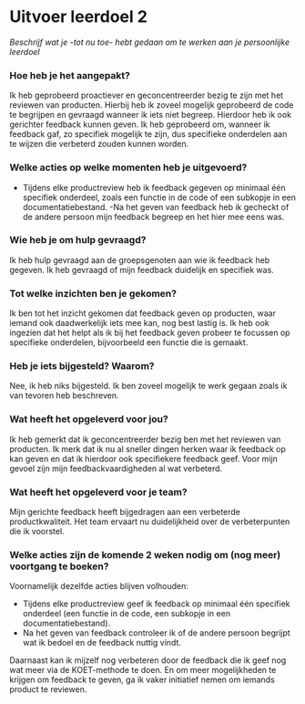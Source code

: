 # Uitvoer leerdoel 2

_Beschrijf wat je -tot nu toe- hebt gedaan om te werken aan je persoonlijke leerdoel_

### Hoe heb je het aangepakt?
Ik heb geprobeerd proactiever en geconcentreerder bezig te zijn met het reviewen van producten. Hierbij heb ik zoveel mogelijk geprobeerd de code te begrijpen en gevraagd wanneer ik iets niet begreep. Hierdoor heb ik ook gerichter feedback kunnen geven. Ik heb geprobeerd om, wanneer ik feedback gaf, zo specifiek mogelijk te zijn, dus specifieke onderdelen aan te wijzen die verbeterd zouden kunnen worden.

### Welke acties op welke momenten heb je uitgevoerd?
- Tijdens elke productreview heb ik feedback gegeven op minimaal één specifiek onderdeel, zoals een functie in de code of een subkopje in een documentatiebestand.
-Na het geven van feedback heb ik gecheckt of de andere persoon mijn feedback begreep en het hier mee eens was.

### Wie heb je om hulp gevraagd?
Ik heb hulp gevraagd aan de groepsgenoten aan wie ik feedback heb gegeven. Ik heb gevraagd of mijn feedback duidelijk en specifiek was.

### Tot welke inzichten ben je gekomen?
Ik ben tot het inzicht gekomen dat feedback geven op producten, waar iemand ook daadwerkelijk iets mee kan, nog best lastig is. Ik heb ook ingezien dat het helpt als ik bij het feedback geven probeer te focussen op specifieke onderdelen, bijvoorbeeld een functie die is gemaakt.

### Heb je iets bijgesteld? Waarom?
Nee, ik heb niks bijgesteld. Ik ben zoveel mogelijk te werk gegaan zoals ik van tevoren heb beschreven.

### Wat heeft het opgeleverd voor jou?
Ik heb gemerkt dat ik geconcentreerder bezig ben met het reviewen van producten. Ik merk dat ik nu al sneller dingen herken waar ik feedback op kan geven en dat ik hierdoor ook specifiekere feedback geef. Voor mijn gevoel zijn mijn feedbackvaardigheden al wat verbeterd.

### Wat heeft het opgeleverd voor je team?
Mijn gerichte feedback heeft bijgedragen aan een verbeterde productkwaliteit. Het team ervaart nu duidelijkheid over de verbeterpunten die ik voorstel.

### Welke acties zijn de komende 2 weken nodig om (nog meer) voortgang te boeken?
Voornamelijk dezelfde acties blijven volhouden:
- Tijdens elke productreview geef ik feedback op minimaal één specifiek onderdeel (een functie in de code, een subkopje in een documentatiebestand).
- Na het geven van feedback controleer ik of de andere persoon begrijpt wat ik bedoel en de feedback nuttig vindt.

Daarnaast kan ik mijzelf nog verbeteren door de feedback die ik geef nog wat meer via de KOET-methode te doen. En om meer mogelijkheden te krijgen om feedback te geven, ga ik vaker initiatief nemen om iemands product te reviewen.